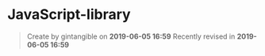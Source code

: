 # JavaScript-library

> Create by gintangible on **2019-06-05 16:59** 
> Recently revised in **2019-06-05 16:59**